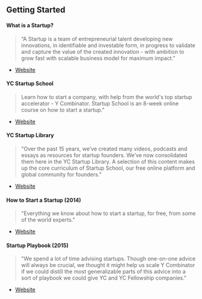 ## Getting Started

#### What is a Startup?

> “A Startup is a team of entrepreneurial talent developing new innovations, in identifiable and investable form, in progress to validate and capture the value of the created innovation - with ambition to grow fast with scalable business model for maximum impact.”

- [Website](https://www.startupcommons.org/what-is-a-startup.html)

#### YC Startup School

> Learn how to start a company, with help from the world's top startup accelerator - Y Combinator. Startup School is an 8-week online course on how to start a startup."

- [Website](https://www.startupschool.org/)

#### YC Startup Library

> "Over the past 15 years, we’ve created many videos, podcasts and essays as resources for startup founders. We’ve now consolidated them here in the YC Startup Library. A selection of this content makes up the core curriculum of Startup School, our free online platform and global community for founders."

- [Website](https://www.ycombinator.com/library)

#### How to Start a Startup (2014)

> "Everything we know about how to start a startup, for free, from some of the world experts."

- [Website](https://startupclass.samaltman.com/)

#### Startup Playbook (2015)

> "We spend a lot of time advising startups. Though one-on-one advice will always be crucial, we thought it might help us scale Y Combinator if we could distill the most generalizable parts of this advice into a sort of playbook we could give YC and YC Fellowship companies."

- [Website](https://playbook.samaltman.com/)